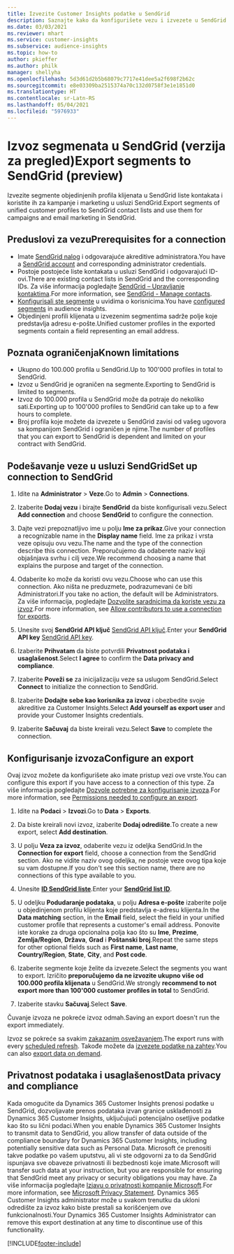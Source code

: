 ```yaml
---
title: Izvezite Customer Insights podatke u SendGrid
description: Saznajte kako da konfigurišete vezu i izvezete u SendGrid.
ms.date: 03/03/2021
ms.reviewer: mhart
ms.service: customer-insights
ms.subservice: audience-insights
ms.topic: how-to
author: pkieffer
ms.author: philk
manager: shellyha
ms.openlocfilehash: 5d3d61d2b5b68079c7717e41dee5a2f698f2b62c
ms.sourcegitcommit: e8e03309ba2515374a70c132d0758f3e1e1851d0
ms.translationtype: HT
ms.contentlocale: sr-Latn-RS
ms.lasthandoff: 05/04/2021
ms.locfileid: "5976933"
---
```

# <a name="export-segments-to-sendgrid-preview"></a><span data-ttu-id="f191c-103">Izvoz segmenata u SendGrid (verzija za pregled)</span><span class="sxs-lookup"><span data-stu-id="f191c-103">Export segments to SendGrid (preview)</span></span>

<span data-ttu-id="f191c-104">Izvezite segmente objedinjenih profila klijenata u SendGrid liste kontakata i koristite ih za kampanje i marketing u usluzi SendGrid.</span><span class="sxs-lookup"><span data-stu-id="f191c-104">Export segments of unified customer profiles to SendGrid contact lists and use them for campaigns and email marketing in SendGrid.</span></span> 

## <a name="prerequisites-for-a-connection"></a><span data-ttu-id="f191c-105">Preduslovi za vezu</span><span class="sxs-lookup"><span data-stu-id="f191c-105">Prerequisites for a connection</span></span>

-   <span data-ttu-id="f191c-106">Imate [SendGrid nalog](https://sendgrid.com/) i odgovarajuće akreditive administratora.</span><span class="sxs-lookup"><span data-stu-id="f191c-106">You have a [SendGrid account](https://sendgrid.com/) and corresponding administrator credentials.</span></span>
-   <span data-ttu-id="f191c-107">Postoje postojeće liste kontakata u usluzi SendGrid i odgovarajući ID-ovi.</span><span class="sxs-lookup"><span data-stu-id="f191c-107">There are existing contact lists in SendGrid and the corresponding IDs.</span></span> <span data-ttu-id="f191c-108">Za više informacija pogledajte [SendGrid – Upravljanje kontaktima](https://sendgrid.com/docs/ui/managing-contacts/create-and-manage-contacts/#manage-contacts).</span><span class="sxs-lookup"><span data-stu-id="f191c-108">For more information, see [SendGrid - Manage contacts](https://sendgrid.com/docs/ui/managing-contacts/create-and-manage-contacts/#manage-contacts).</span></span>
-   <span data-ttu-id="f191c-109">[Konfigurisali ste segmente](segments.md) u uvidima o korisnicima.</span><span class="sxs-lookup"><span data-stu-id="f191c-109">You have [configured segments](segments.md) in audience insights.</span></span>
-   <span data-ttu-id="f191c-110">Objedinjeni profili klijenata u izvezenim segmentima sadrže polje koje predstavlja adresu e-pošte.</span><span class="sxs-lookup"><span data-stu-id="f191c-110">Unified customer profiles in the exported segments contain a field representing an email address.</span></span>

## <a name="known-limitations"></a><span data-ttu-id="f191c-111">Poznata ograničenja</span><span class="sxs-lookup"><span data-stu-id="f191c-111">Known limitations</span></span>

- <span data-ttu-id="f191c-112">Ukupno do 100.000 profila u SendGrid.</span><span class="sxs-lookup"><span data-stu-id="f191c-112">Up to 100'000 profiles in total to SendGrid.</span></span>
- <span data-ttu-id="f191c-113">Izvoz u SendGrid je ograničen na segmente.</span><span class="sxs-lookup"><span data-stu-id="f191c-113">Exporting to SendGrid is limited to segments.</span></span>
- <span data-ttu-id="f191c-114">Izvoz do 100.000 profila u SendGrid može da potraje do nekoliko sati.</span><span class="sxs-lookup"><span data-stu-id="f191c-114">Exporting up to 100'000 profiles to SendGrid can take up to a few hours to complete.</span></span> 
- <span data-ttu-id="f191c-115">Broj profila koje možete da izvezete u SendGrid zavisi od vašeg ugovora sa kompanijom SendGrid i ograničen je njime.</span><span class="sxs-lookup"><span data-stu-id="f191c-115">The number of profiles that you can export to SendGrid is dependent and limited on your contract with SendGrid.</span></span>

## <a name="set-up-connection-to-sendgrid"></a><span data-ttu-id="f191c-116">Podešavanje veze u usluzi SendGrid</span><span class="sxs-lookup"><span data-stu-id="f191c-116">Set up connection to SendGrid</span></span>

1. <span data-ttu-id="f191c-117">Idite na **Administrator** > **Veze**.</span><span class="sxs-lookup"><span data-stu-id="f191c-117">Go to **Admin** > **Connections**.</span></span>

1. <span data-ttu-id="f191c-118">Izaberite **Dodaj vezu** i birajte **SendGrid** da biste konfigurisali vezu.</span><span class="sxs-lookup"><span data-stu-id="f191c-118">Select **Add connection** and choose **SendGrid** to configure the connection.</span></span>

1. <span data-ttu-id="f191c-119">Dajte vezi prepoznatljivo ime u polju **Ime za prikaz**.</span><span class="sxs-lookup"><span data-stu-id="f191c-119">Give your connection a recognizable name in the **Display name** field.</span></span> <span data-ttu-id="f191c-120">Ime za prikaz i vrsta veze opisuju ovu vezu.</span><span class="sxs-lookup"><span data-stu-id="f191c-120">The name and the type of the connection describe this connection.</span></span> <span data-ttu-id="f191c-121">Preporučujemo da odaberete naziv koji objašnjava svrhu i cilj veze.</span><span class="sxs-lookup"><span data-stu-id="f191c-121">We recommend choosing a name that explains the purpose and target of the connection.</span></span>

1. <span data-ttu-id="f191c-122">Odaberite ko može da koristi ovu vezu.</span><span class="sxs-lookup"><span data-stu-id="f191c-122">Choose who can use this connection.</span></span> <span data-ttu-id="f191c-123">Ako ništa ne preduzmete, podrazumevani će biti Administratori.</span><span class="sxs-lookup"><span data-stu-id="f191c-123">If you take no action, the default will be Administrators.</span></span> <span data-ttu-id="f191c-124">Za više informacija, pogledajte [Dozvolite saradnicima da koriste vezu za izvoz](connections.md#allow-contributors-to-use-a-connection-for-exports).</span><span class="sxs-lookup"><span data-stu-id="f191c-124">For more information, see [Allow contributors to use a connection for exports](connections.md#allow-contributors-to-use-a-connection-for-exports).</span></span>

1. <span data-ttu-id="f191c-125">Unesite svoj **SendGrid API ključ** [SendGrid API ključ](https://sendgrid.com/docs/ui/account-and-settings/api-keys/).</span><span class="sxs-lookup"><span data-stu-id="f191c-125">Enter your **SendGrid API key** [SendGrid API key](https://sendgrid.com/docs/ui/account-and-settings/api-keys/).</span></span>

1. <span data-ttu-id="f191c-126">Izaberite **Prihvatam** da biste potvrdili **Privatnost podataka i usaglašenost**.</span><span class="sxs-lookup"><span data-stu-id="f191c-126">Select **I agree** to confirm the **Data privacy and compliance**.</span></span>

1. <span data-ttu-id="f191c-127">Izaberite **Poveži se** za inicijalizaciju veze sa uslugom SendGrid.</span><span class="sxs-lookup"><span data-stu-id="f191c-127">Select **Connect** to initialize the connection to SendGrid.</span></span>

1. <span data-ttu-id="f191c-128">Izaberite **Dodajte sebe kao korisnika za izvoz** i obezbedite svoje akreditive za Customer Insights.</span><span class="sxs-lookup"><span data-stu-id="f191c-128">Select **Add yourself as export user** and provide your Customer Insights credentials.</span></span>

1. <span data-ttu-id="f191c-129">Izaberite **Sačuvaj** da biste kreirali vezu.</span><span class="sxs-lookup"><span data-stu-id="f191c-129">Select **Save** to complete the connection.</span></span>

## <a name="configure-an-export"></a><span data-ttu-id="f191c-130">Konfigurisanje izvoza</span><span class="sxs-lookup"><span data-stu-id="f191c-130">Configure an export</span></span>

<span data-ttu-id="f191c-131">Ovaj izvoz možete da konfigurišete ako imate pristup vezi ove vrste.</span><span class="sxs-lookup"><span data-stu-id="f191c-131">You can configure this export if you have access to a connection of this type.</span></span> <span data-ttu-id="f191c-132">Za više informacija pogledajte [Dozvole potrebne za konfigurisanje izvoza](export-destinations.md#set-up-a-new-export).</span><span class="sxs-lookup"><span data-stu-id="f191c-132">For more information, see [Permissions needed to configure an export](export-destinations.md#set-up-a-new-export).</span></span>

1. <span data-ttu-id="f191c-133">Idite na **Podaci** > **Izvozi**.</span><span class="sxs-lookup"><span data-stu-id="f191c-133">Go to **Data** > **Exports**.</span></span>

1. <span data-ttu-id="f191c-134">Da biste kreirali novi izvoz, izaberite **Dodaj odredište**.</span><span class="sxs-lookup"><span data-stu-id="f191c-134">To create a new export, select **Add destination**.</span></span>

1. <span data-ttu-id="f191c-135">U polju **Veza za izvoz**, odaberite vezu iz odeljka SendGrid.</span><span class="sxs-lookup"><span data-stu-id="f191c-135">In the **Connection for export** field, choose a connection from the SendGrid section.</span></span> <span data-ttu-id="f191c-136">Ako ne vidite naziv ovog odeljka, ne postoje veze ovog tipa koje su vam dostupne.</span><span class="sxs-lookup"><span data-stu-id="f191c-136">If you don't see this section name, there are no connections of this type available to you.</span></span>

1. <span data-ttu-id="f191c-137">Unesite **[ID SendGrid liste](https://sendgrid.com/docs/ui/managing-contacts/create-and-manage-contacts/#manage-contacts)**.</span><span class="sxs-lookup"><span data-stu-id="f191c-137">Enter your **[SendGrid list ID](https://sendgrid.com/docs/ui/managing-contacts/create-and-manage-contacts/#manage-contacts)**.</span></span>

1. <span data-ttu-id="f191c-138">U odeljku **Podudaranje podataka**, u polju **Adresa e-pošte** izaberite polje u objedinjenom profilu klijenta koje predstavlja e-adresu klijenta.</span><span class="sxs-lookup"><span data-stu-id="f191c-138">In the **Data matching** section, in the **Email** field, select the field in your unified customer profile that represents a customer's email address.</span></span> <span data-ttu-id="f191c-139">Ponovite iste korake za druga opcionalna polja kao što su **Ime**, **Prezime**, **Zemlja/Region**, **Država**, **Grad** i **Poštanski broj**.</span><span class="sxs-lookup"><span data-stu-id="f191c-139">Repeat the same steps for other optional fields such as **First name**, **Last name**, **Country/Region**, **State**, **City**, and **Post code**.</span></span>

1. <span data-ttu-id="f191c-140">Izaberite segmente koje želite da izvezete.</span><span class="sxs-lookup"><span data-stu-id="f191c-140">Select the segments you want to export.</span></span> <span data-ttu-id="f191c-141">Izričito **preporučujemo da ne izvozite ukupno više od 100.000 profila klijenata** u SendGrid.</span><span class="sxs-lookup"><span data-stu-id="f191c-141">We strongly **recommend to not export more than 100'000 customer profiles in total** to SendGrid.</span></span> 

1. <span data-ttu-id="f191c-142">Izaberite stavku **Sačuvaj**.</span><span class="sxs-lookup"><span data-stu-id="f191c-142">Select **Save**.</span></span>

<span data-ttu-id="f191c-143">Čuvanje izvoza ne pokreće izvoz odmah.</span><span class="sxs-lookup"><span data-stu-id="f191c-143">Saving an export doesn't run the export immediately.</span></span>

<span data-ttu-id="f191c-144">Izvoz se pokreće sa svakim [zakazanim osvežavanjem](system.md#schedule-tab).</span><span class="sxs-lookup"><span data-stu-id="f191c-144">The export runs with every [scheduled refresh](system.md#schedule-tab).</span></span> <span data-ttu-id="f191c-145">Takođe možete da [izvezete podatke na zahtev](export-destinations.md#run-exports-on-demand).</span><span class="sxs-lookup"><span data-stu-id="f191c-145">You can also [export data on demand](export-destinations.md#run-exports-on-demand).</span></span> 

## <a name="data-privacy-and-compliance"></a><span data-ttu-id="f191c-146">Privatnost podataka i usaglašenost</span><span class="sxs-lookup"><span data-stu-id="f191c-146">Data privacy and compliance</span></span>

<span data-ttu-id="f191c-147">Kada omogućite da Dynamics 365 Customer Insights prenosi podatke u SendGrid, dozvoljavate prenos podataka izvan granice usklađenosti za Dynamics 365 Customer Insights, uključujući potencijalno osetljive podatke kao što su lični podaci.</span><span class="sxs-lookup"><span data-stu-id="f191c-147">When you enable Dynamics 365 Customer Insights to transmit data to SendGrid, you allow transfer of data outside of the compliance boundary for Dynamics 365 Customer Insights, including potentially sensitive data such as Personal Data.</span></span> <span data-ttu-id="f191c-148">Microsoft će prenositi takve podatke po vašem uputstvu, ali vi ste odgovorni za to da SendGrid ispunjava sve obaveze privatnosti ili bezbednosti koje imate.</span><span class="sxs-lookup"><span data-stu-id="f191c-148">Microsoft will transfer such data at your instruction, but you are responsible for ensuring that SendGrid meet any privacy or security obligations you may have.</span></span> <span data-ttu-id="f191c-149">Za više informacija pogledajte [Izjavu o privatnosti kompanije Microsoft](https://go.microsoft.com/fwlink/?linkid=396732).</span><span class="sxs-lookup"><span data-stu-id="f191c-149">For more information, see [Microsoft Privacy Statement](https://go.microsoft.com/fwlink/?linkid=396732).</span></span>
<span data-ttu-id="f191c-150">Dynamics 365 Customer Insights administrator može u svakom trenutku da ukloni odredište za izvoz kako biste prestali sa korišćenjem ove funkcionalnosti.</span><span class="sxs-lookup"><span data-stu-id="f191c-150">Your Dynamics 365 Customer Insights Administrator can remove this export destination at any time to discontinue use of this functionality.</span></span>


[!INCLUDE[footer-include](../includes/footer-banner.md)]